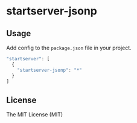 startserver-jsonp
=================

## Usage

Add config to the `package.json` file in your project.

```js
"startserver": [
  {
    "startserver-jsonp": "*"
  }
]
```

## License

The MIT License (MIT)
